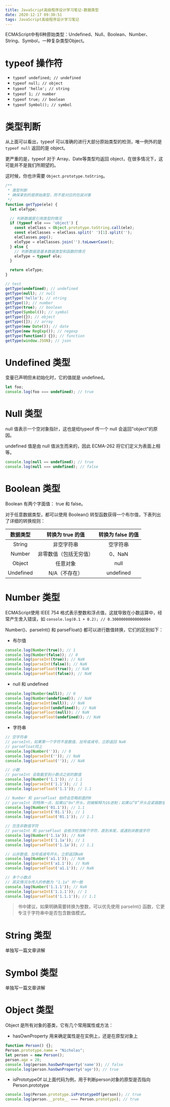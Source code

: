 ```yaml
---
title: JavaScript高级程序设计学习笔记-数据类型
date: 2020-12-17 09:30:51
tags: JavaScript高级程序设计学习笔记
---
```

ECMAScript中有6种原始类型：Undefined、Null、Boolean、Number、String、Symbol，一种复杂类型Object。

# typeof 操作符
* `typeof undefined; // undefined`
* `typeof null; // object`
* `typeof 'hello'; // string`
* `typeof 1; // number`
* `typeof true; // boolean`
* `typeof Symbol(); // symbol`

# 类型判断
从上面可以看出，typeof 可以准确的进行大部分原始类型的检测，唯一例外的是 `typeof null` 返回的是 object。

更严重的是，typeof 对于 Array、Date等类型均返回 object，在很多情况下，这可能并不是我们所期望的。

这时候，你也许需要 `Object.prototype.toString`。
```javascript
/**
 * 类型判断
 * 确保拿到的是原始类型，而不是对应的包装对象
 */
function getType(ele) {
  let eleType;

  // 判断数据是引用类型的情况
  if (typeof ele === 'object') {
    const eleClass = Object.prototype.toString.call(ele);
    const eleClasses = eleClass.split(' ')[1].split('');
    eleClasses.pop();
    eleType = eleClasses.join('').toLowerCase();
  } else {
    // 判断数据是基本数据类型和函数的情况
    eleType = typeof ele;
  }

  return eleType;
}

// test
getType(undefined); // undefined
getType(null); // null
getType('hello'); // string
getType(1); // number
getType(true); // boolean
getType(Symbol()); // symbol
getType({}); // object
getType([]); // array
getType(new Date()); // date
getType(new RegExp()); // regexp
getType(function() {}); // function
getType(window.JSON); // json
```

# Undefined 类型
变量已声明但未初始化时，它的值就是 undefined。
```javascript
let foo;
console.log(foo === undefined); // true
```

# Null 类型
null 值表示一个空对象指针，这也是给typeof 传一个 null 会返回"object"的原因。

undefined 值是由 null 值派生而来的，因此 ECMA-262 将它们定义为表面上相等。
```javascript
console.log(null == undefined); // true
console.log(null === undefined); // false
```

# Boolean 类型
Boolean 有两个字面值： true 和 false。

对于任意数据类型，都可以使用 Boolean() 转型函数获得一个布尔值，下表列出了详细的转换规则：

数据类型 | 转换为 true 的值 | 转换为 false 的值
:-: | :-: | :-:
String | 非空字符串 | 空字符串
Number | 非零数值（包括无穷值） | 0、NaN
Object | 任意对象 | null
Undefined | N/A（不存在） | undefined

# Number 类型
ECMAScript使用 IEEE 754 格式表示整数和浮点值，这就导致在小数运算中，经常产生舍入错误，如 `console.log(0.1 + 0.2); // 0.30000000000000004`

Number()、parseInt() 和 parseFloat() 都可以进行数值转换，它们的区别如下：
* 布尔值
```javascript
console.log(Number(true)); // 1
console.log(Number(false)); // 0
console.log(parseInt(true)); // NaN
console.log(parseInt(false)); // NaN
console.log(parseFloat(true)); // NaN
console.log(parseFloat(false)); // NaN
```
* null 和 undefined
```javascript
console.log(Number(null)); // 0
console.log(Number(undefined)); // NaN
console.log(parseInt(null)); // NaN
console.log(parseInt(undefined)); // NaN
console.log(parseFloat(null)); // NaN
console.log(parseFloat(undefined)); // NaN
```
* 字符串
```javascript
// 空字符串
// parseInt，如果第一个字符不是数值、加号或减号，立即返回 NaN
// parseFloat同上
console.log(Number('')); // 0
console.log(parseInt('')); // NaN
console.log(parseFloat('')); // NaN

// 小数
// parseInt 会取截至到小数点之前的数值
console.log(Number('1.1')); // 1.1
console.log(parseInt('1.1')); // 1
console.log(parseFloat('1.1')); // 1.1

// Number 和 parseFloat 始终会忽略前面的0
// parseInt 则特殊一点，如果以"0x"开头，则被解释为16进制；如果以“0”开头且紧跟数值字符，在非严格模式下，会被某些实现解释为8进制
console.log(Number('01.1')); // 1.1
console.log(parseInt('01.1')); // 1
console.log(parseFloat('01.1')); // 1.1

// 包含非数值字符
// parseInt 和 parseFloat 会依次检测每个字符，直到末尾，或遇到非数值字符
console.log(Number('1.1a')); // NaN
console.log(parseInt('1.1a')); // 1
console.log(parseFloat('1.1a')); // 1.1

// 以非数值、加号或减号开头，立即返回NaN
console.log(Number('a1.1')); // NaN
console.log(parseInt('a1.1')); // NaN
console.log(parseFloat('a1.1')); // NaN

// 多个小数点
// 其实情况与传入的参数为 "1.1a" 时一致
console.log(Number('1.1.1')); // NaN
console.log(parseInt('1.1.1')); // 1
console.log(parseFloat('1.1.1')); // 1.1
```

> 书中建议，如果明确需要转换为整数，可以优先使用 parseInt() 函数，它更专注于字符串中是否包含数值模式。

# String 类型
单独写一篇文章讲解

# Symbol 类型
单独写一篇文章讲解

# Object 类型
Object 是所有对象的基类，它有几个常用属性或方法：
* hasOwnProperty
用来确定属性是在实例上，还是在原型对象上
```javascript
function Person() {};
Person.prototype.name = "Nicholas";
let person = new Person();
person.age = 20;
console.log(person.hasOwnProperty('name')); // false
console.log(person.hasOwnProperty('age')); // true
```
* isPrototypeOf
以上面代码为例，用于判断person对象的原型是否指向Person.prototype
```javascript
console.log(Person.prototype.isPrototypeOf(person)); // true
console.log(person.__proto__ === Person.prototype); // true
```